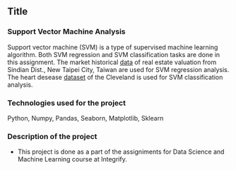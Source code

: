 ## Title
### Support Vector Machine Analysis
Support vector machine (SVM) is a type of supervised machine learning algorithm. Both SVM regression and SVM classification tasks are done in this assignment.
The market historical [data](https://archive.ics.uci.edu/ml/datasets/Real+estate+valuation+data+set) of real estate valuation from Sindian Dist., New Taipei City, Taiwan are used for SVM regression analysis.
The heart desease [dataset](https://archive.ics.uci.edu/ml/datasets/Heart+Disease) of the Cleveland is used for SVM classification analysis.
### Technologies used for the project
Python, Numpy, Pandas, Seaborn, Matplotlib, Sklearn
### Description of the project
* This project is done as a part of the assigniments for Data Science and Machine Learning course at Integrify.